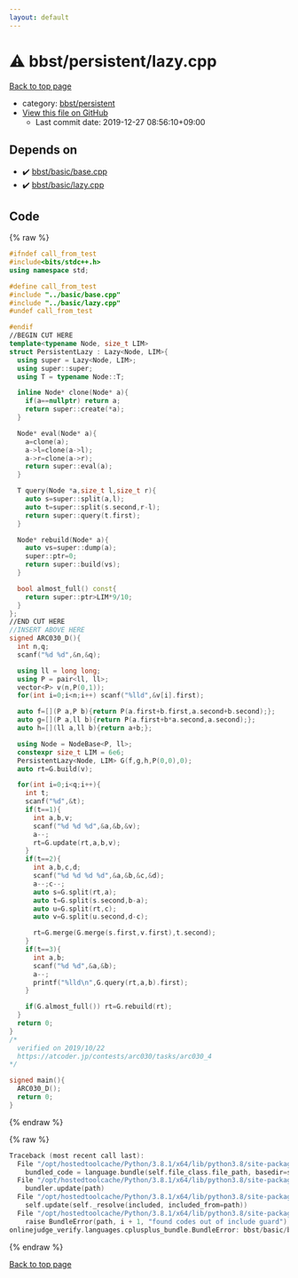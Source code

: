 ```yaml
---
layout: default
---
```


<!-- mathjax config similar to math.stackexchange -->
<script type="text/javascript" async
  src="https://cdnjs.cloudflare.com/ajax/libs/mathjax/2.7.5/MathJax.js?config=TeX-MML-AM_CHTML">
</script>
<script type="text/x-mathjax-config">
  MathJax.Hub.Config({
    TeX: { equationNumbers: { autoNumber: "AMS" }},
    tex2jax: {
      inlineMath: [ ['$','$'] ],
      processEscapes: true
    },
    "HTML-CSS": { matchFontHeight: false },
    displayAlign: "left",
    displayIndent: "2em"
  });
</script>

<script type="text/javascript" src="https://cdnjs.cloudflare.com/ajax/libs/jquery/3.4.1/jquery.min.js"></script>
<script src="https://cdn.jsdelivr.net/npm/jquery-balloon-js@1.1.2/jquery.balloon.min.js" integrity="sha256-ZEYs9VrgAeNuPvs15E39OsyOJaIkXEEt10fzxJ20+2I=" crossorigin="anonymous"></script>
<script type="text/javascript" src="../../../assets/js/copy-button.js"></script>
<link rel="stylesheet" href="../../../assets/css/copy-button.css" />


# :warning: bbst/persistent/lazy.cpp

<a href="../../../index.html">Back to top page</a>

* category: <a href="../../../index.html#9c18e90622c99f987841c06d60e235e9">bbst/persistent</a>
* <a href="{{ site.github.repository_url }}/blob/master/bbst/persistent/lazy.cpp">View this file on GitHub</a>
    - Last commit date: 2019-12-27 08:56:10+09:00




## Depends on

* :heavy_check_mark: <a href="../basic/base.cpp.html">bbst/basic/base.cpp</a>
* :heavy_check_mark: <a href="../basic/lazy.cpp.html">bbst/basic/lazy.cpp</a>


## Code

<a id="unbundled"></a>
{% raw %}
```cpp
#ifndef call_from_test
#include<bits/stdc++.h>
using namespace std;

#define call_from_test
#include "../basic/base.cpp"
#include "../basic/lazy.cpp"
#undef call_from_test

#endif
//BEGIN CUT HERE
template<typename Node, size_t LIM>
struct PersistentLazy : Lazy<Node, LIM>{
  using super = Lazy<Node, LIM>;
  using super::super;
  using T = typename Node::T;

  inline Node* clone(Node* a){
    if(a==nullptr) return a;
    return super::create(*a);
  }

  Node* eval(Node* a){
    a=clone(a);
    a->l=clone(a->l);
    a->r=clone(a->r);
    return super::eval(a);
  }

  T query(Node *a,size_t l,size_t r){
    auto s=super::split(a,l);
    auto t=super::split(s.second,r-l);
    return super::query(t.first);
  }

  Node* rebuild(Node* a){
    auto vs=super::dump(a);
    super::ptr=0;
    return super::build(vs);
  }

  bool almost_full() const{
    return super::ptr>LIM*9/10;
  }
};
//END CUT HERE
//INSERT ABOVE HERE
signed ARC030_D(){
  int n,q;
  scanf("%d %d",&n,&q);

  using ll = long long;
  using P = pair<ll, ll>;
  vector<P> v(n,P(0,1));
  for(int i=0;i<n;i++) scanf("%lld",&v[i].first);

  auto f=[](P a,P b){return P(a.first+b.first,a.second+b.second);};
  auto g=[](P a,ll b){return P(a.first+b*a.second,a.second);};
  auto h=[](ll a,ll b){return a+b;};

  using Node = NodeBase<P, ll>;
  constexpr size_t LIM = 6e6;
  PersistentLazy<Node, LIM> G(f,g,h,P(0,0),0);
  auto rt=G.build(v);

  for(int i=0;i<q;i++){
    int t;
    scanf("%d",&t);
    if(t==1){
      int a,b,v;
      scanf("%d %d %d",&a,&b,&v);
      a--;
      rt=G.update(rt,a,b,v);
    }
    if(t==2){
      int a,b,c,d;
      scanf("%d %d %d %d",&a,&b,&c,&d);
      a--;c--;
      auto s=G.split(rt,a);
      auto t=G.split(s.second,b-a);
      auto u=G.split(rt,c);
      auto v=G.split(u.second,d-c);

      rt=G.merge(G.merge(s.first,v.first),t.second);
    }
    if(t==3){
      int a,b;
      scanf("%d %d",&a,&b);
      a--;
      printf("%lld\n",G.query(rt,a,b).first);
    }

    if(G.almost_full()) rt=G.rebuild(rt);
  }
  return 0;
}
/*
  verified on 2019/10/22
  https://atcoder.jp/contests/arc030/tasks/arc030_4
*/

signed main(){
  ARC030_D();
  return 0;
}

```
{% endraw %}

<a id="bundled"></a>
{% raw %}
```cpp
Traceback (most recent call last):
  File "/opt/hostedtoolcache/Python/3.8.1/x64/lib/python3.8/site-packages/onlinejudge_verify/docs.py", line 347, in write_contents
    bundled_code = language.bundle(self.file_class.file_path, basedir=self.cpp_source_path)
  File "/opt/hostedtoolcache/Python/3.8.1/x64/lib/python3.8/site-packages/onlinejudge_verify/languages/cplusplus.py", line 63, in bundle
    bundler.update(path)
  File "/opt/hostedtoolcache/Python/3.8.1/x64/lib/python3.8/site-packages/onlinejudge_verify/languages/cplusplus_bundle.py", line 182, in update
    self.update(self._resolve(included, included_from=path))
  File "/opt/hostedtoolcache/Python/3.8.1/x64/lib/python3.8/site-packages/onlinejudge_verify/languages/cplusplus_bundle.py", line 151, in update
    raise BundleError(path, i + 1, "found codes out of include guard")
onlinejudge_verify.languages.cplusplus_bundle.BundleError: bbst/basic/base.cpp: line 5: found codes out of include guard

```
{% endraw %}

<a href="../../../index.html">Back to top page</a>

